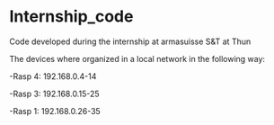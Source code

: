 # Internship_code
Code developed during the internship at armasuisse S&amp;T at Thun

The devices where organized in a local network in the following way:

-Rasp 4: 192.168.0.4-14 

-Rasp 3: 192.168.0.15-25 

-Rasp 1: 192.168.0.26-35 
